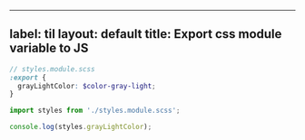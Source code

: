
---
label: til
layout: default
title: Export css module variable to JS
---
```scss
// styles.module.scss
:export {
  grayLightColor: $color-gray-light;
}
```

```js
import styles from './styles.module.scss';

console.log(styles.grayLightColor);
```


